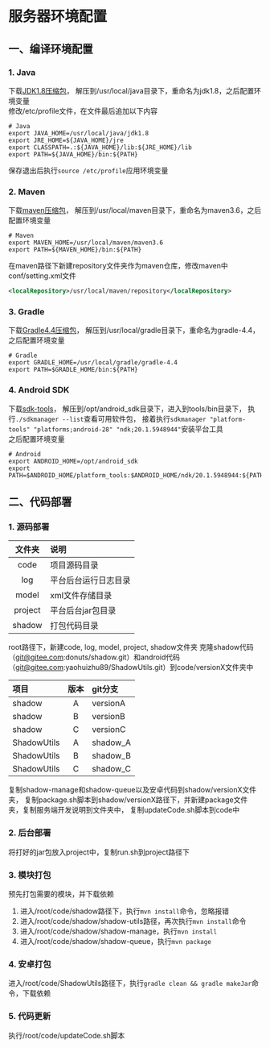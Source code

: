 # 服务器环境配置
## 一、编译环境配置
### 1. Java
下载[JDK1.8压缩包](https://www.oracle.com/technetwork/java/javase/downloads/jdk8-downloads-2133151.html)，
解压到/usr/local/java目录下，重命名为jdk1.8，之后配置环境变量  
修改/etc/profile文件，在文件最后追加以下内容
```shell script
# Java
export JAVA_HOME=/usr/local/java/jdk1.8
export JRE_HOME=${JAVA_HOME}/jre
export CLASSPATH=.:${JAVA_HOME}/lib:${JRE_HOME}/lib
export PATH=${JAVA_HOME}/bin:${PATH}
```
保存退出后执行`source /etc/profile`应用环境变量

### 2. Maven
下载[maven压缩包](https://maven.apache.org/download.cgi)，
解压到/usr/local/maven目录下，重命名为maven3.6，之后配置环境变量
```shell script
# Maven
export MAVEN_HOME=/usr/local/maven/maven3.6
export PATH=${MAVEN_HOME}/bin:${PATH}
```
在maven路径下新建repository文件夹作为maven仓库，修改maven中conf/setting.xml文件
```xml
<localRepository>/usr/local/maven/repository</localRepository>
```

### 3. Gradle
下载[Gradle4.4压缩包](https://gradle.org/releases/)，
解压到/usr/local/gradle目录下，重命名为gradle-4.4，之后配置环境变量
```shell script
# Gradle
export GRADLE_HOME=/usr/local/gradle/gradle-4.4
export PATH=$GRADLE_HOME/bin:${PATH}
```

### 4. Android SDK
下载[sdk-tools](https://developer.android.com/studio)，
解压到/opt/android_sdk目录下，进入到tools/bin目录下，
执行`./sdkmanager --list`查看可用软件包，
接着执行`sdkmanager "platform-tools" "platforms;android-28" "ndk;20.1.5948944"`安装平台工具  
之后配置环境变量
```shell script
# Android
export ANDROID_HOME=/opt/android_sdk
export PATH=$ANDROID_HOME/platform_tools:$ANDROID_HOME/ndk/20.1.5948944:${PATH}
```
## 二、代码部署
### 1. 源码部署
文件夹|说明
:---:|:---
code|项目源码目录
log|平台后台运行日志目录
model|xml文件存储目录
project|平台后台jar包目录
shadow|打包代码目录

root路径下，新建code, log, model, project, shadow文件夹
克隆shadow代码（git@gitee.com:donuts/shadow.git）和android代码（git@gitee.com:yaohuizhu89/ShadowUtils.git）到code/versionX文件夹中

项目|版本|git分支
:---|:---:|:---
shadow|A|versionA
shadow|B|versionB
shadow|C|versionC
ShadowUtils|A|shadow_A
ShadowUtils|B|shadow_B
ShadowUtils|C|shadow_C

复制shadow-manage和shadow-queue以及安卓代码到shadow/versionX文件夹，
复制package.sh脚本到shadow/versionX路径下，并新建package文件夹，复制服务端开发说明到文件夹中，
复制updateCode.sh脚本到code中
### 2. 后台部署
将打好的jar包放入project中，复制run.sh到project路径下
### 3. 模块打包
预先打包需要的模块，并下载依赖
1. 进入/root/code/shadow路径下，执行`mvn install`命令，忽略报错
2. 进入/root/code/shadow/shadow-utils路径，再次执行`mvn install`命令
3. 进入/root/code/shadow/shadow-manage，执行`mvn install`
4. 进入/root/code/shadow/shadow-queue，执行`mvn package`
### 4. 安卓打包
进入/root/code/ShadowUtils路径下，执行`gradle clean && gradle makeJar`命令，下载依赖
### 5. 代码更新
执行/root/code/updateCode.sh脚本